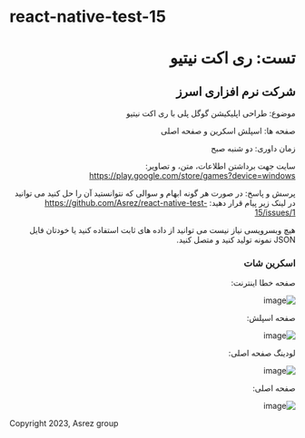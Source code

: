 # react-native-test-15

<div dir="rtl">

<h1>تست: ری اکت نیتیو</h1>
<h2>شرکت نرم افزاری اسرز</h2>

موضوع: طراحی اپلیکیشن گوگل پلی با ری اکت نیتیو

صفحه ها: اسپلش اسکرین و صفحه اصلی

زمان داوری: دو شنبه صبح

سایت جهت برداشتن اطلاعات، متن، و تصاویر: https://play.google.com/store/games?device=windows

پرسش و پاسخ: در صورت هر گونه ابهام و سوالی که نتوانستید آن را حل کنید می توانید در لینک زیر پیام قرار دهید:
https://github.com/Asrez/react-native-test-15/issues/1

هیچ وبسرویسی نیاز نیست می توانید از داده های ثابت استفاده کنید یا خودتان فایل JSON نمونه تولید کنید و متصل کنید.


<h3>اسکرین شات</h3>
صفحه خطا اینترنت:

![image](https://github.com/Asrez/react-native-test-15/assets/2658040/6d67103e-abe7-43d7-b531-c9558a82917a)


صفحه اسپلش:

![image](https://github.com/Asrez/react-native-test-15/assets/2658040/b71ce550-af07-4342-ab70-f0feb4463665)


لودینگ صفحه اصلی:

![image](https://github.com/Asrez/react-native-test-15/assets/2658040/10d9240a-0431-4b20-b273-d6a4151a7e14)


صفحه اصلی:

![image](https://github.com/Asrez/react-native-test-15/assets/2658040/4e9f2fc1-1aa3-4f85-b660-b674ba58a045)


</div>

Copyright 2023, Asrez group
